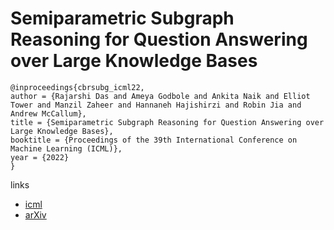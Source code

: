 # Semiparametric Subgraph Reasoning for Question Answering over Large Knowledge Bases

```
@inproceedings{cbrsubg_icml22,
author = {Rajarshi Das and Ameya Godbole and Ankita Naik and Elliot Tower and Manzil Zaheer and Hannaneh Hajishirzi and Robin Jia and Andrew McCallum},
title = {Semiparametric Subgraph Reasoning for Question Answering over Large Knowledge Bases},
booktitle = {Proceedings of the 39th International Conference on Machine Learning (ICML)},
year = {2022}
}
```

links
- [icml](https://icml.cc/Conferences/2022/Schedule?showEvent=18312)
- [arXiv](https://arxiv.org/abs/2202.10610)
